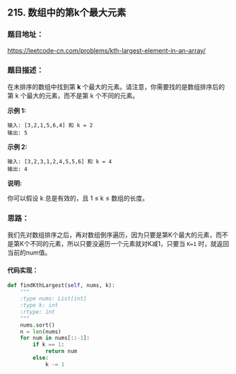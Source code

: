 ## 215. 数组中的第k个最大元素

### 题目地址：

 https://leetcode-cn.com/problems/kth-largest-element-in-an-array/ 



### 题目描述：

在未排序的数组中找到第 **k** 个最大的元素。请注意，你需要找的是数组排序后的第 k 个最大的元素，而不是第 k 个不同的元素。

**示例 1:**

```
输入: [3,2,1,5,6,4] 和 k = 2
输出: 5
```

**示例 2:**

```
输入: [3,2,3,1,2,4,5,5,6] 和 k = 4
输出: 4
```

**说明:**

你可以假设 k 总是有效的，且 1 ≤ k ≤ 数组的长度。



### 思路：

我们先对数组排序之后，再对数组倒序遍历，因为只要是第K个最大的元素，而不是第K个不同的元素，所以只要没遍历一个元素就对K减1，只要当 `K=1` 时，就返回当前的num值。

#### 代码实现：

```python
def findKthLargest(self, nums, k):
    """
    :type nums: List[int]
    :type k: int
    :rtype: int
    """
    nums.sort()
    n = len(nums)
    for num in nums[::-1]:
        if k == 1:
            return num
        else:
            k -= 1
```

